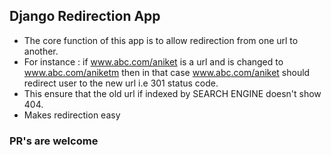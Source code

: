 ## Django Redirection App
- The core function of this app is to allow redirection from one url to another.
- For instance : if www.abc.com/aniket is a url and is changed to www.abc.com/aniketm then in that case www.abc.com/aniket should redirect user to the new url i.e 301 status code.
- This ensure that the old url if indexed by SEARCH ENGINE doesn't show 404.
- Makes redirection easy

### PR's are welcome

